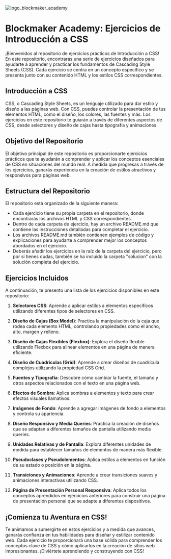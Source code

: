 ![logo_blockmaker_academy](https://avatars.githubusercontent.com/u/128522898?s=400&u=cd50389191929c252ea222200dc3038a9d7d6276&v=4)

# Blockmaker Academy: Ejercicios de Introducción a CSS

¡Bienvenidos al repositorio de ejercicios prácticos de Introducción a CSS! En este repositorio, encontrarás una serie de ejercicios diseñados para ayudarte a aprender y practicar los fundamentos de Cascading Style Sheets (CSS). Cada ejercicio se centra en un concepto específico y se presenta junto con su contenido HTML y los estilos CSS correspondientes.

## Introducción a CSS

CSS, o Cascading Style Sheets, es un lenguaje utilizado para dar estilo y diseño a las páginas web. Con CSS, puedes controlar la presentación de tus elementos HTML, como el diseño, los colores, las fuentes y más. Los ejercicios en este repositorio te guiarán a través de diferentes aspectos de CSS, desde selectores y diseño de cajas hasta tipografía y animaciones.

## Objetivo del Repositorio

El objetivo principal de este repositorio es proporcionarte ejercicios prácticos que te ayudarán a comprender y aplicar los conceptos esenciales de CSS en situaciones del mundo real. A medida que progresas a través de los ejercicios, ganarás experiencia en la creación de estilos atractivos y responsivos para páginas web.

## Estructura del Repositorio

El repositorio está organizado de la siguiente manera:

- Cada ejercicio tiene su propia carpeta en el repositorio, donde encontrarás los archivos HTML y CSS correspondientes.
- Dentro de cada carpeta de ejercicio, hay un archivo README.md que contiene las instrucciones detalladas para completar el ejercicio.
- Los archivos README.md también contienen ejemplos de código y explicaciones para ayudarte a comprender mejor los conceptos abordados en el ejercicio.
- Deberás añadir los ejercicios en la raíz de la carpeta del ejercicio, pero por si tienes dudas, también se ha incluido la carpeta "solucion" con la solución completa del ejercicio.

## Ejercicios Incluidos

A continuación, te presento una lista de los ejercicios disponibles en este repositorio:

1. **Selectores CSS**: Aprende a aplicar estilos a elementos específicos utilizando diferentes tipos de selectores en CSS.

2. **Diseño de Cajas (Box Model)**: Practica la manipulación de la caja que rodea cada elemento HTML, controlando propiedades como el ancho, alto, margen y relleno.

3. **Diseño de Cajas Flexibles (Flexbox)**: Explora el diseño flexible utilizando Flexbox para alinear elementos en una página de manera eficiente.

4. **Diseño de Cuadrículas (Grid)**: Aprende a crear diseños de cuadrícula complejos utilizando la propiedad CSS Grid.

5. **Fuentes y Tipografía**: Descubre cómo cambiar la fuente, el tamaño y otros aspectos relacionados con el texto en una página web.

6. **Efectos de Sombra**: Aplica sombras a elementos y texto para crear efectos visuales llamativos.

7. **Imágenes de Fondo**: Aprende a agregar imágenes de fondo a elementos y controla su apariencia.

8. **Diseño Responsivo y Media Queries**: Practica la creación de diseños que se adaptan a diferentes tamaños de pantalla utilizando media queries.

9. **Unidades Relativas y de Pantalla**: Explora diferentes unidades de medida para establecer tamaños de elementos de manera más flexible.

10. **Pseudoclases y Pseudolementos**: Aplica estilos a elementos en función de su estado o posición en la página.

11. **Transiciones y Animaciones**: Aprende a crear transiciones suaves y animaciones interactivas utilizando CSS.

12. **Página de Presentación Personal Responsiva**: Aplica todos los conceptos aprendidos en ejercicios anteriores para construir una página de presentación personal que se adapte a diferentes dispositivos.

## ¡Comienza tu Aventura en CSS!

Te animamos a sumergirte en estos ejercicios y a medida que avances, ganarás confianza en tus habilidades para diseñar y estilizar contenido web. Cada ejercicio te proporcionará una base sólida para comprender los conceptos clave de CSS y cómo aplicarlos en la creación de sitios web impresionantes. ¡Diviértete aprendiendo y construyendo con CSS!
